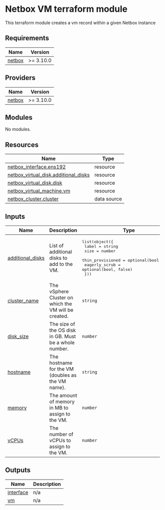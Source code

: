 <!-- BEGIN_TF_DOCS -->
# Netbox VM terraform module

This terraform module creates a vm record within a given Netbox instance

## Requirements

| Name | Version |
|------|---------|
| <a name="requirement_netbox"></a> [netbox](#requirement\_netbox) | >= 3.10.0 |

## Providers

| Name | Version |
|------|---------|
| <a name="provider_netbox"></a> [netbox](#provider\_netbox) | >= 3.10.0 |

## Modules

No modules.

## Resources

| Name | Type |
|------|------|
| [netbox_interface.ens192](https://registry.terraform.io/providers/e-breuninger/netbox/latest/docs/resources/interface) | resource |
| [netbox_virtual_disk.additional_disks](https://registry.terraform.io/providers/e-breuninger/netbox/latest/docs/resources/virtual_disk) | resource |
| [netbox_virtual_disk.disk](https://registry.terraform.io/providers/e-breuninger/netbox/latest/docs/resources/virtual_disk) | resource |
| [netbox_virtual_machine.vm](https://registry.terraform.io/providers/e-breuninger/netbox/latest/docs/resources/virtual_machine) | resource |
| [netbox_cluster.cluster](https://registry.terraform.io/providers/e-breuninger/netbox/latest/docs/data-sources/cluster) | data source |

## Inputs

| Name | Description | Type | Default | Required |
|------|-------------|------|---------|:--------:|
| <a name="input_additional_disks"></a> [additional\_disks](#input\_additional\_disks) | List of additional disks to add to the VM. | <pre>list(object({<br/>    label             = string<br/>    size              = number<br/>    thin_provisioned  = optional(bool, true)<br/>    eagerly_scrub     = optional(bool, false)<br/>  }))</pre> | `[]` | no |
| <a name="input_cluster_name"></a> [cluster\_name](#input\_cluster\_name) | The vSphere Cluster on which the VM will be created. | `string` | n/a | yes |
| <a name="input_disk_size"></a> [disk\_size](#input\_disk\_size) | The size of the OS disk in GB. Must be a whole number. | `number` | `null` | no |
| <a name="input_hostname"></a> [hostname](#input\_hostname) | The hostname for the VM (doubles as the VM name). | `string` | n/a | yes |
| <a name="input_memory"></a> [memory](#input\_memory) | The amount of memory in MB to assign to the VM. | `number` | `2048` | no |
| <a name="input_vCPUs"></a> [vCPUs](#input\_vCPUs) | The number of vCPUs to assign to the VM. | `number` | `2` | no |

## Outputs

| Name | Description |
|------|-------------|
| <a name="output_interface"></a> [interface](#output\_interface) | n/a |
| <a name="output_vm"></a> [vm](#output\_vm) | n/a |
<!-- END_TF_DOCS -->